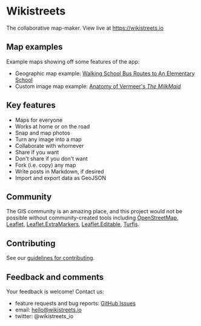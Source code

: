 # Wikistreets

The collaborative map-maker. View live at https://wikistreets.io

## Map examples

Example maps showing off some features of the app:

- Geographic map example: [Walking School Bus Routes to An Elementary School](https://wikistreets.io/map/e94b632b-e932-4b8e-a262-a388219212fc)
- Custom image map example: [Anatomy of Vermeer's _The MilkMaid_](https://wikistreets.io/map/0e54d5e0-6d66-4a51-ba2c-4316956dc40f)

## Key features

- Maps for everyone
- Works at home or on the road
- Snap and map photos
- Turn any image into a map
- Collaborate with whomever
- Share if you want
- Don't share if you don't want
- Fork (i.e. copy) any map
- Write posts in Markdown, if desired
- Import and export data as GeoJSON

## Community

The GIS community is an amazing place, and this project would not be possible without community-created tools including [OpenStreetMap](https://openstreetmap.org), [Leaflet](https://leafletjs.com), [Leaflet.ExtraMarkers](https://github.com/coryasilva/Leaflet.ExtraMarkers), [Leaflet.Editable](https://github.com/Leaflet/Leaflet.Editable), [Turfjs](https://github.com/Turfjs).

## Contributing

See our [guidelines for contributing](CONTRIBUTING.md).

## Feedback and comments

Your feedback is welcome! Contact us:

- feature requests and bug reports: [GitHub Issues](https://github.com/wikistreets/wikistreets/issues)
- email: hello@wikistreets.io
- twitter: @wikistreets_io
